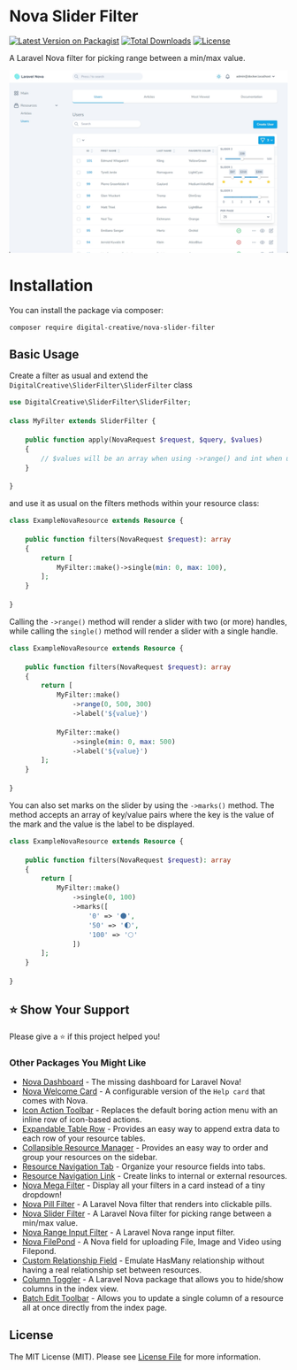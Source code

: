 # Nova Slider Filter

[![Latest Version on Packagist](https://img.shields.io/packagist/v/digital-creative/nova-slider-filter)](https://packagist.org/packages/digital-creative/nova-slider-filter)
[![Total Downloads](https://img.shields.io/packagist/dt/digital-creative/nova-slider-filter)](https://packagist.org/packages/digital-creative/nova-slider-filter)
[![License](https://img.shields.io/packagist/l/digital-creative/nova-slider-filter)](https://github.com/dcasia/nova-slider-filter/blob/main/LICENSE)

A Laravel Nova filter for picking range between a min/max value.

<picture>
  <source media="(prefers-color-scheme: dark)" srcset="https://raw.githubusercontent.com/dcasia/nova-slider-filter/main/screenshots/dark.png">
  <img alt="SliderFilter in Action" src="https://raw.githubusercontent.com/dcasia/nova-slider-filter/main/screenshots/light.png">
</picture>

# Installation

You can install the package via composer:

```shell
composer require digital-creative/nova-slider-filter
```

## Basic Usage

Create a filter as usual and extend the `DigitalCreative\SliderFilter\SliderFilter` class

```php
use DigitalCreative\SliderFilter\SliderFilter;

class MyFilter extends SliderFilter {

    public function apply(NovaRequest $request, $query, $values)
    {
        // $values will be an array when using ->range() and int when using ->single()
    }
    
}
```

and use it as usual on the filters methods within your resource class:

```php
class ExampleNovaResource extends Resource {

    public function filters(NovaRequest $request): array
    {
        return [
            MyFilter::make()->single(min: 0, max: 100),
        ];
    }

}
```

Calling the `->range()` method will render a slider with two (or more) handles, while calling the `single()` method will render a slider with a single handle.

```php
class ExampleNovaResource extends Resource {

    public function filters(NovaRequest $request): array
    {
        return [
            MyFilter::make()
                ->range(0, 500, 300)
                ->label('${value}')
                
            MyFilter::make()
                ->single(min: 0, max: 500)
                ->label('${value}')
        ];
    }

}
```

You can also set marks on the slider by using the `->marks()` method. The method accepts an array of key/value pairs where the key is the value of the mark and the value is the label to be displayed.

```php
class ExampleNovaResource extends Resource {

    public function filters(NovaRequest $request): array
    {
        return [
            MyFilter::make()
                ->single(0, 100)
                ->marks([
                    '0' => '🌑',
                    '50' => '🌓',
                    '100' => '🌕'
                ])
        ];
    }

}
```

## ⭐️ Show Your Support

Please give a ⭐️ if this project helped you!

### Other Packages You Might Like

- [Nova Dashboard](https://github.com/dcasia/nova-dashboard) - The missing dashboard for Laravel Nova!
- [Nova Welcome Card](https://github.com/dcasia/nova-welcome-card) - A configurable version of the `Help card` that comes with Nova.
- [Icon Action Toolbar](https://github.com/dcasia/icon-action-toolbar) - Replaces the default boring action menu with an inline row of icon-based actions.
- [Expandable Table Row](https://github.com/dcasia/expandable-table-row) - Provides an easy way to append extra data to each row of your resource tables.
- [Collapsible Resource Manager](https://github.com/dcasia/collapsible-resource-manager) - Provides an easy way to order and group your resources on the sidebar.
- [Resource Navigation Tab](https://github.com/dcasia/resource-navigation-tab) - Organize your resource fields into tabs.
- [Resource Navigation Link](https://github.com/dcasia/resource-navigation-link) - Create links to internal or external resources.
- [Nova Mega Filter](https://github.com/dcasia/nova-mega-filter) - Display all your filters in a card instead of a tiny dropdown!
- [Nova Pill Filter](https://github.com/dcasia/nova-pill-filter) - A Laravel Nova filter that renders into clickable pills.
- [Nova Slider Filter](https://github.com/dcasia/nova-slider-filter) - A Laravel Nova filter for picking range between a min/max value.
- [Nova Range Input Filter](https://github.com/dcasia/nova-range-input-filter) - A Laravel Nova range input filter.
- [Nova FilePond](https://github.com/dcasia/nova-filepond) - A Nova field for uploading File, Image and Video using Filepond.
- [Custom Relationship Field](https://github.com/dcasia/custom-relationship-field) - Emulate HasMany relationship without having a real relationship set between resources.
- [Column Toggler](https://github.com/dcasia/column-toggler) - A Laravel Nova package that allows you to hide/show columns in the index view.
- [Batch Edit Toolbar](https://github.com/dcasia/batch-edit-toolbar) - Allows you to update a single column of a resource all at once directly from the index page.

## License

The MIT License (MIT). Please see [License File](https://raw.githubusercontent.com/dcasia/nova-slider-filter/master/LICENSE) for more information.
